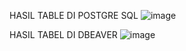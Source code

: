 HASIL TABLE DI POSTGRE SQL
![image](https://github.com/HerandikaC/pertemuan2-basis-data/assets/148309068/e662263a-ac63-4cc5-8063-611e14cb0d5d)



HASIL TABEL DI DBEAVER
![image](https://github.com/HerandikaC/pertemuan2-basis-data/assets/148309068/11b49980-3ac1-4694-ae5c-51ad8ba0783e)



